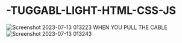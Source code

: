 # -TUGGABL-LIGHT-HTML-CSS-JS
![Screenshot 2023-07-13 013223](https://github.com/Narayan-Thakare/-TUGGABL-LIGHT-HTML-CSS-JS/assets/113063658/4846a25d-1b77-40ee-a31a-e6311bba687a)
WHEN YOU PULL THE CABLE
![Screenshot 2023-07-13 013243](https://github.com/Narayan-Thakare/-TUGGABL-LIGHT-HTML-CSS-JS/assets/113063658/72ec2d4a-92d1-4278-8304-51e0a61932fc)
